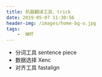 ```yaml
---
title: 机器翻译工具、trick
date: 2019-05-07 11:30:56
header-img: /images/home-bg-o.jpg
tags:
    -  NMT
---
```


- 分词工具 sentence piece
- 数据选择 Xenc
- 对齐工具 fastalign

